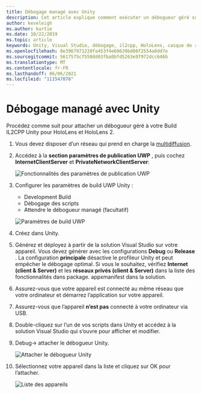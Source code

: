 ```yaml
---
title: Débogage managé avec Unity
description: Cet article explique comment exécuter un débogueur géré sur votre projet UWP IL2CPP Unity.
author: keveleigh
ms.author: kurtie
ms.date: 10/22/2019
ms.topic: article
keywords: Unity, Visual Studio, débogage, il2cpp, HoloLens, casque de réalité mixte, casque Windows Mixed realisation, casque de réalité virtuelle, UWP
ms.openlocfilehash: 8e3967971220fa453f4e60639bd08f2554a8dd7e
ms.sourcegitcommit: 5617575cf550dd03fba0bfd5263e97972dcc646b
ms.translationtype: MT
ms.contentlocale: fr-FR
ms.lasthandoff: 06/06/2021
ms.locfileid: "111547076"
---
```

# <a name="managed-debugging-with-unity"></a>Débogage managé avec Unity

Procédez comme suit pour attacher un débogueur géré à votre Build IL2CPP Unity pour HoloLens et HoloLens 2.

1. Vous devez disposer d’un réseau qui prend en charge la [multidiffusion](https://en.wikipedia.org/wiki/Multicast).
2. Accédez à la **section paramètres de publication UWP** , puis cochez **InternetClientServer** et **PrivateNetworkClientServer**:

    ![Fonctionnalités des paramètres de publication UWP](images/il2cpp-debugging-capabilities.png)

3. Configurer les paramètres de build UWP Unity :
    - Development Build
    - Débogage des scripts
    - Attendre le débogueur managé (facultatif)

    ![Paramètres de build UWP](images/il2cpp-debugging-build.png)

4. Créez dans Unity.
5. Générez et déployez à partir de la solution Visual Studio sur votre appareil. Vous devez générer avec les configurations **Debug** ou **Release** . La configuration **principale** désactive le profileur Unity et peut empêcher le débogage optimal. Si vous le souhaitez, vérifiez **Internet (client & Server)** et les **réseaux privés (client & Server)** dans la liste des fonctionnalités dans package. appxmanifest dans la solution.
6. Assurez-vous que votre appareil est connecté au même réseau que votre ordinateur et démarrez l’application sur votre appareil.
7. Assurez-vous que l’appareil **n’est pas** connecté à votre ordinateur via USB.
8. Double-cliquez sur l’un de vos scripts dans Unity et accédez à la solution Visual Studio qui s’ouvre pour afficher et modifier.
9. Debug-> attacher le débogueur Unity.

    ![Attacher le débogueur Unity](images/il2cpp-debugging-attach.png)

10. Sélectionnez votre appareil dans la liste et cliquez sur OK pour l’attacher.

    ![Liste des appareils](images/il2cpp-debugging-machines.png)
